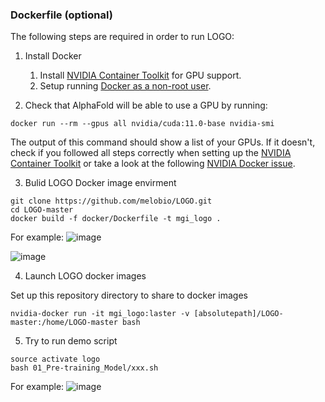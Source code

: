 

### Dockerfile (optional)

The following steps are required in order to run LOGO:

1. Install Docker
   1. Install [NVIDIA Container Toolkit](https://docs.nvidia.com/datacenter/cloud-native/container-toolkit/install-guide.html) for GPU support.
   2. Setup running [Docker as a non-root user](https://docs.docker.com/engine/install/linux-postinstall/#manage-docker-as-a-non-root-user).

2. Check that AlphaFold will be able to use a GPU by running:

```
docker run --rm --gpus all nvidia/cuda:11.0-base nvidia-smi
```

The output of this command should show a list of your GPUs. If it doesn't, check if you followed all steps correctly when setting up the [NVIDIA Container Toolkit](https://docs.nvidia.com/datacenter/cloud-native/container-toolkit/install-guide.html) or take a look at the following [NVIDIA Docker issue](https://github.com/NVIDIA/nvidia-docker/issues/1447#issuecomment-801479573).

3. Bulid LOGO Docker image envirment

```
git clone https://github.com/melobio/LOGO.git
cd LOGO-master
docker build -f docker/Dockerfile -t mgi_logo .
```
For example:
![image](https://user-images.githubusercontent.com/82862879/136741879-7bf9eeb6-c053-4812-82b0-36e9d217af9b.png)

![image](https://user-images.githubusercontent.com/82862879/136741749-60907687-9a29-47c7-a6fb-c0d0f821e0a7.png)


4. Launch LOGO docker images

Set up this repository directory to share to docker images

```
nvidia-docker run -it mgi_logo:laster -v [absolutepath]/LOGO-master:/home/LOGO-master bash
```

5. Try to run demo script

```
source activate logo
bash 01_Pre-training_Model/xxx.sh
```
For example:
![image](https://user-images.githubusercontent.com/82862879/136742008-40407ed4-40fc-436e-b000-61894330fcd6.png)


